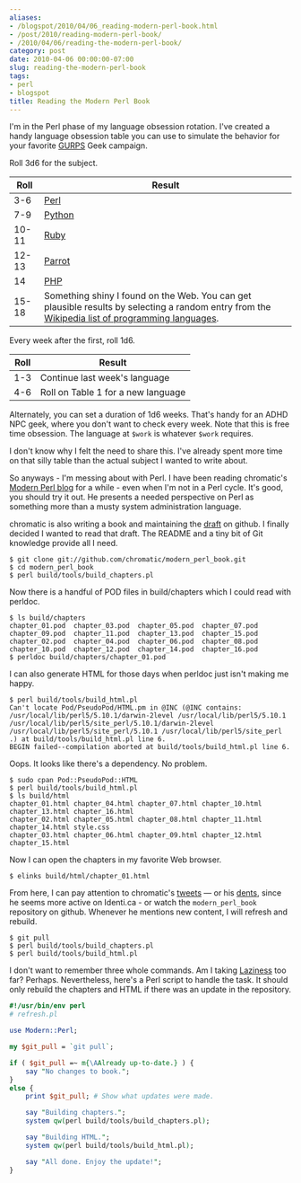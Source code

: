```yaml
---
aliases:
- /blogspot/2010/04/06_reading-modern-perl-book.html
- /post/2010/reading-modern-perl-book/
- /2010/04/06/reading-the-modern-perl-book/
category: post
date: 2010-04-06 00:00:00-07:00
slug: reading-the-modern-perl-book
tags:
- perl
- blogspot
title: Reading the Modern Perl Book
---
```


I'm in the Perl phase of my language obsession rotation. I've created a handy
language obsession table you can use to simulate the behavior for your favorite
[GURPS](https://sjgames.com/gurps/) Geek campaign.

<!--more-->

Roll 3d6 for the subject.

<table>
<thead>
  <tr>
    <th>Roll</th>
    <th>Result</th>
  </tr>
</thead>
<tbody>
  <tr>
    <td>3-6</td>
    <td><a href="http://perl.org">Perl</a></td>
  </tr>
  <tr>
    <td>7-9</td>
    <td><a href="http://python.org">Python</a></td>
  </tr>
  <tr>
    <td>10-11</td>
    <td><a href="http://www.ruby-lang.org/en/">Ruby</a></td>
  </tr>
  <tr>
    <td>12-13</td>
    <td><a href="http://www.parrot.org/">Parrot</a></td>
  </tr>
  <tr>
    <td>14</td>
    <td><a href="http://php.net">PHP</a></td>
  </tr>
  <tr>
    <td>15-18</td>
    <td>Something shiny I found on the Web. You can get plausible results by selecting a random entry from the <a href="http://en.wikipedia.org/wiki/List_of_programming_languages">Wikipedia list of programming languages</a>.
    </td>
  </tr>
</tbody>
</table>

Every week after the first, roll 1d6.

<table>
<thead>
  <tr>
    <th>Roll</th>
    <th>Result</th>
  </tr>
</thead>
<tbody>
  <tr>
    <td>1-3</td><td>Continue last week's  language</td>
  </tr>
  <tr>
    <td>4-6</td><td>Roll on Table 1 for a new language</td>
  </tr>
</tbody>
</table>

Alternately, you can set a duration of 1d6 weeks. That's handy for an ADHD NPC
geek, where you don't want to check every week. Note that this is free time
obsession. The language at `$work` is whatever `$work` requires.

I don't know why I felt the need to share this. I've already spent more time on
that silly table than the actual subject I wanted to write about.

So anyways - I'm messing about with Perl. I have been reading chromatic's
[Modern Perl blog](https://modernperlbooks.com/mt/) for a while - even when I'm not in a Perl cycle. It's
good, you should try it out. He presents a needed perspective on Perl as
something more than a musty system administration language.

chromatic is also writing a book and maintaining the [draft](https://github.com/chromatic/modern_perl_book) on github. I
finally decided I wanted to read that draft. The README and a tiny bit of Git
knowledge provide all I need.</p>

````
$ git clone git://github.com/chromatic/modern_perl_book.git
$ cd modern_perl_book
$ perl build/tools/build_chapters.pl
````

Now there is a handful of POD files in build/chapters which I could read with
perldoc.

````
$ ls build/chapters
chapter_01.pod  chapter_03.pod  chapter_05.pod  chapter_07.pod  chapter_09.pod  chapter_11.pod  chapter_13.pod  chapter_15.pod
chapter_02.pod  chapter_04.pod  chapter_06.pod  chapter_08.pod  chapter_10.pod  chapter_12.pod  chapter_14.pod  chapter_16.pod
$ perldoc build/chapters/chapter_01.pod
````

I can also generate HTML for those days when perldoc just isn't making me
happy.

````
$ perl build/tools/build_html.pl
Can't locate Pod/PseudoPod/HTML.pm in @INC (@INC contains: /usr/local/lib/perl5/5.10.1/darwin-2level /usr/local/lib/perl5/5.10.1 /usr/local/lib/perl5/site_perl/5.10.1/darwin-2level /usr/local/lib/perl5/site_perl/5.10.1 /usr/local/lib/perl5/site_perl .) at build/tools/build_html.pl line 6.
BEGIN failed--compilation aborted at build/tools/build_html.pl line 6.
````

Oops. It looks like there's a dependency. No problem.

````
$ sudo cpan Pod::PseudoPod::HTML
$ perl build/tools/build_html.pl
$ ls build/html
chapter_01.html chapter_04.html chapter_07.html chapter_10.html chapter_13.html chapter_16.html
chapter_02.html chapter_05.html chapter_08.html chapter_11.html chapter_14.html style.css
chapter_03.html chapter_06.html chapter_09.html chapter_12.html chapter_15.html
````

Now I can open the chapters in my favorite Web browser.

````
$ elinks build/html/chapter_01.html
````

From here, I can pay attention to chromatic's [tweets](https://twitter.com/chromatic_x) — or his [dents](https://identi.ca/chromatic),
since he seems more active on Identi.ca - or watch the `modern_perl_book`
repository on github. Whenever he mentions new content, I will refresh and
rebuild.

````
$ git pull
$ perl build/tools/build_chapters.pl
$ perl build/tools/build_html.pl
````

I don't want to remember three whole commands. Am I taking [Laziness](https://c2.com/cgi/wiki?LazinessImpatienceHubris) too
far? Perhaps. Nevertheless, here's a Perl script to handle the task. It should
only rebuild the chapters and HTML if there was an update in the repository.

````perl
#!/usr/bin/env perl
# refresh.pl

use Modern::Perl;

my $git_pull = `git pull`;

if ( $git_pull =~ m{\AAlready up-to-date.} ) {
    say "No changes to book.";
}
else {
    print $git_pull; # Show what updates were made.

    say "Building chapters.";
    system qw(perl build/tools/build_chapters.pl);

    say "Building HTML.";
    system qw(perl build/tools/build_html.pl);

    say "All done. Enjoy the update!";
}
````
